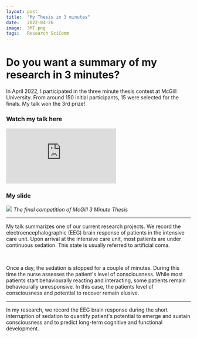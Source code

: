 ```yaml
---
layout: post
title:  "My Thesis in 3 minutes"
date:   2022-04-26
image:  3MT.png
tags:   Research SciComm
---
```


# Do you want a summary of my research in 3 minutes?
In April 2022, I participated in the three minute thesis contest at McGill University. From around 150 initial participants, 15 were selected for the finals.
My talk won the 3rd prize!


### Watch my talk here
<iframe src="https://youtu.be/_wv4PYJFBuI?t=2146" frameborder="0" allowfullscreen></iframe>


<br>


### My slide

![]({{site.baseurl}}/images/3MT.png)
*The final competition of McGill 3 Minute Thesis*



---

My talk summarizes one of our current research projects. We record the electroencephalographic (EEG) brain response of patients in the intensive care unit. Upon arrival at the intensive care unit, most patients are under continuous sedation. This state is usually referred to artificial coma.

<br>

Once a day, the sedation is stopped for a couple of minutes. During this time the nurse assesses the patient's level of consciousness. While most patients start behaviourally reacting and interacting, some patients remain behaviourally unresponsive. In this case, the patients level of consciousness and potential to recover remain elusive.

---

In my research, we record the EEG brain response during the short interruption of sedation to quantify patient's potential to emerge and sustain consciousness and to predict long-term cognitive and functional development.
